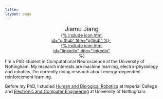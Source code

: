 ```yaml
---
title: 
layout: page
---
```


<div style="margin: auto; width: 40%">  
  <p style="text-align:center; margin-top:5%; margin-bottom:0%; font-size: 140%;">
    Jiamu Jiang

  </p>
  <p style="text-align:center; margin:0%;">
    <a href="https://github.com/jiajia-404">
      {% include icon.html id="github" title="github" %}
    </a>
    &nbsp;
    <a href="https://www.linkedin.com/in/jiamu-j-6b107516a">
      {% include icon.html id="linkedin" title="linkedin" %}
    </a>
  </p>
</div>
<br style="line-height:10%;">
I'm a PhD student in Computational Neuroscience at the University of Nottingham. My research interests are machine learning, electro-physiology and robotics, I'm currently doing research about energy-dependent reinforcement learning.

Before my PhD, I studied [Human and Biological Robotics](https://www.imperial.ac.uk/study/pg/bioengineering/human-and-biological-robotics-msc/) at Imperial College and [Electronic and Computer Engineering](https://www.nottingham.ac.uk/ugstudy/course/Electronic-and-Computer-Engineering-BEng) at University of Nottingham.
